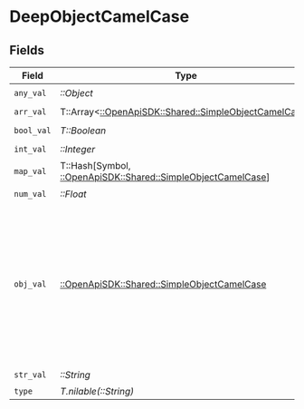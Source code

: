 # DeepObjectCamelCase


## Fields

| Field                                                                                                                                                             | Type                                                                                                                                                              | Required                                                                                                                                                          | Description                                                                                                                                                       | Example                                                                                                                                                           |
| ----------------------------------------------------------------------------------------------------------------------------------------------------------------- | ----------------------------------------------------------------------------------------------------------------------------------------------------------------- | ----------------------------------------------------------------------------------------------------------------------------------------------------------------- | ----------------------------------------------------------------------------------------------------------------------------------------------------------------- | ----------------------------------------------------------------------------------------------------------------------------------------------------------------- |
| `any_val`                                                                                                                                                         | *::Object*                                                                                                                                                        | :heavy_check_mark:                                                                                                                                                | N/A                                                                                                                                                               |                                                                                                                                                                   |
| `arr_val`                                                                                                                                                         | T::Array<[::OpenApiSDK::Shared::SimpleObjectCamelCase](../../models/shared/simpleobjectcamelcase.md)>                                                             | :heavy_check_mark:                                                                                                                                                | N/A                                                                                                                                                               | ["...","..."]                                                                                                                                                     |
| `bool_val`                                                                                                                                                        | *T::Boolean*                                                                                                                                                      | :heavy_check_mark:                                                                                                                                                | N/A                                                                                                                                                               | true                                                                                                                                                              |
| `int_val`                                                                                                                                                         | *::Integer*                                                                                                                                                       | :heavy_check_mark:                                                                                                                                                | N/A                                                                                                                                                               | 1                                                                                                                                                                 |
| `map_val`                                                                                                                                                         | T::Hash[Symbol, [::OpenApiSDK::Shared::SimpleObjectCamelCase](../../models/shared/simpleobjectcamelcase.md)]                                                      | :heavy_check_mark:                                                                                                                                                | N/A                                                                                                                                                               | {"key":"..."}                                                                                                                                                     |
| `num_val`                                                                                                                                                         | *::Float*                                                                                                                                                         | :heavy_check_mark:                                                                                                                                                | N/A                                                                                                                                                               | 1.1                                                                                                                                                               |
| `obj_val`                                                                                                                                                         | [::OpenApiSDK::Shared::SimpleObjectCamelCase](../../models/shared/simpleobjectcamelcase.md)                                                                       | :heavy_check_mark:                                                                                                                                                | A simple object that uses all our supported primitive types and enums and has optional properties.<br/><br/>[A link to the external docs.](https://docs.speakeasyapi.dev) |                                                                                                                                                                   |
| `str_val`                                                                                                                                                         | *::String*                                                                                                                                                        | :heavy_check_mark:                                                                                                                                                | N/A                                                                                                                                                               | test                                                                                                                                                              |
| `type`                                                                                                                                                            | *T.nilable(::String)*                                                                                                                                             | :heavy_minus_sign:                                                                                                                                                | N/A                                                                                                                                                               |                                                                                                                                                                   |
